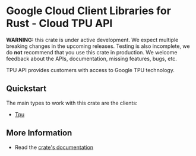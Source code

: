# Google Cloud Client Libraries for Rust - Cloud TPU API

<!-- Code generated by sidekick. DO NOT EDIT. -->

**WARNING:** this crate is under active development. We expect multiple breaking
changes in the upcoming releases. Testing is also incomplete, we do **not**
recommend that you use this crate in production. We welcome feedback about the
APIs, documentation, missing features, bugs, etc.

TPU API provides customers with access to Google TPU technology.

## Quickstart

The main types to work with this crate are the clients:

* [Tpu]

## More Information

* Read the [crate's documentation](https://docs.rs/google-cloud-tpu-v2/latest/google-cloud-tpu-v2)

[Tpu]: https://docs.rs/google-cloud-tpu-v2/latest/google_cloud_tpu_v2/client/struct.Tpu.html

